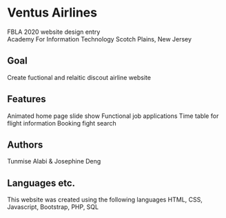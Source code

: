 # Ventus Airlines

  FBLA 2020 website design entry </br>
  Academy For Information Technology Scotch Plains, New Jersey

<h2> Goal </h2>
Create fuctional and relaitic discout airline website 

<h2>Features</h2>
Animated home page slide show
Functional job applications
Time table for flight information
Booking fight search

<h2>Authors </h2>
Tunmise Alabi & Josephine Deng

<h2> Languages etc.</h2>
This website was created using the following languages
HTML, CSS, Javascript, Bootstrap, PHP, SQL
